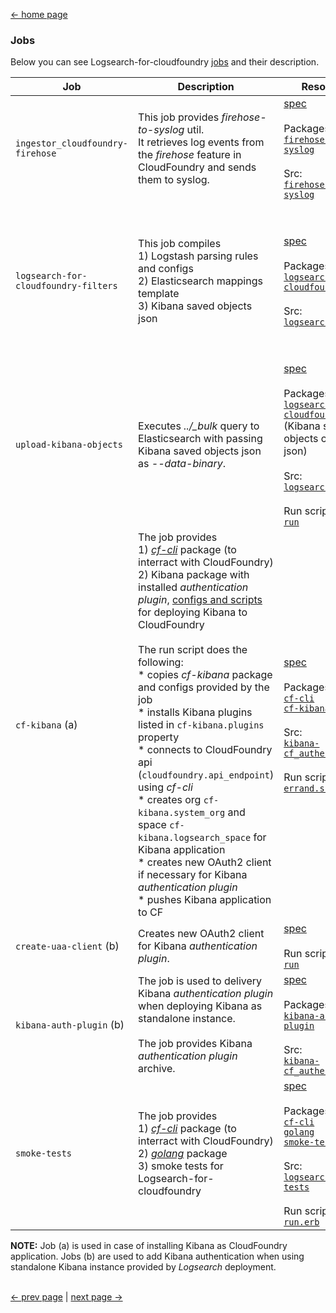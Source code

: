 [<- home page](../README.md)
### Jobs

Below you can see Logsearch-for-cloudfoundry [jobs](../jobs) and their description.

| Job | Description | Resources | Deployment |
| --- | ----------- | --------- | ---------- |
| `ingestor_cloudfoundry-firehose` | This job provides _firehose-to-syslog_ util.</br>It retrieves log events from the _firehose_ feature in CloudFoundry and sends them to syslog. | [spec](../jobs/ingestor_cloudfoundry-firehose/spec)</br></br>Packages:</br>[`firehose-to-syslog`](../packages/firehose-to-syslog)</br></br>Src:</br>[`firehose-to-syslog`](../src/github.com/cloudfoundry-community) | Merged to [`ingestor`](../templates/stub.logsearch-for-cloudfoundry.yml#L7-L10) job of _Logsearch_ deployment. |
| `logsearch-for-cloudfoundry-filters` | This job compiles</br>1) Logstash parsing rules and configs</br>2) Elasticsearch mappings template</br>3) Kibana saved objects json | [spec](../jobs/logsearch-for-cloudfoundry-filters/spec)</br></br>Packages:</br>[`logsearch-for-cloudfoundry`](../packages/logsearch-for-cloudfoundry-filters)</br></br>Src:</br>[`logsearch-config`](../src/logsearch-config) | 1) Merged to [`parser`](../templates/stub.logsearch-for-cloudfoundry.yml#L12-L19) job of _Logsearch_ deployment. Delivered via `logstash_parser.filters` and `logstash_parser.deployment_dictionary` properties.</br>2) Merged to [`maintenance`](../templates/stub.logsearch-for-cloudfoundry.yml#L21-L28) job of _Logsearch_ deployment. Delivered via `elasticsearch_config.templates` property.</br>3) Delivered by [`upload-kibana-objects`](../templates/stub.logsearch-for-cloudfoundry.yml#L50-L65) job via `kibana_objects.upload_data_files` property. |
| `upload-kibana-objects` | Executes *../\_bulk* query to Elasticsearch with passing Kibana saved objects json as _--data-binary_. | [spec](../jobs/upload-kibana-objects/spec)</br></br>Packages:</br>[`logsearch-for-cloudfoundry`](../packages/logsearch-for-cloudfoundry-filters) (Kibana saved objects compiled json)</br></br>Src:</br>[`logsearch-config`](../src/logsearch-config)</br></br>Run script:</br>[`run`](../jobs/upload-kibana-objects/templates/bin/run) | This is an __errand__ [job](../templates/stub.logsearch-for-cloudfoundry.yml#L50-L62).</br></br>Run as: `bosh -d <deployment.yml> run errand upload-kibana-objects` |
| `cf-kibana` (a) | The job provides</br>1) [_cf-cli_](https://github.com/cloudfoundry/cli) package (to interract with CloudFoundry)</br>2) Kibana package with installed _authentication plugin_, [configs and scripts](../jobs/cf-kibana/templates) for deploying Kibana to CloudFoundry</br></br>The run script does the following:</br>* copies _cf-kibana_ package and configs provided by the job</br>* installs Kibana plugins listed in `cf-kibana.plugins` property</br>* connects to CloudFoundry api (`cloudfoundry.api_endpoint`) using _cf-cli_</br>* creates org `cf-kibana.system_org` and space `cf-kibana.logsearch_space` for Kibana application</br>* creates new OAuth2 client if necessary for Kibana _authentication plugin_</br>* pushes Kibana application to CF |[spec](../jobs/cf-kibana/spec)</br></br>Packages:</br>[`cf-cli`](../packages/cf-cli)</br>[`cf-kibana`](../packages/cf-kibana)</br></br>Src:</br>[`kibana-cf_authentication`](../src/kibana-cf_authentication)</br></br>Run script:</br>[`errand.sh.erb`](../jobs/cf-kibana/templates/errand.sh.erb) | This is an __errand__ [job](../templates/stub.logsearch-for-cloudfoundry.yml#L30-L37).</br></br>Run as: `bosh -d <deployment.yml> run errand cf-kibana` |
| `create-uaa-client` (b) | Creates new OAuth2 client for Kibana _authentication plugin_. |[spec](../jobs/create-uaa-client/spec)</br></br>Run script:</br>[`run`](../jobs/create-uaa-client/templates/bin/run) | This is an __errand__ [job](../templates/logsearch-for-cf.example-with-uaa-auth.yml#L48-L63).</br></br>Run as: `bosh -d <deployment.yml> run errand create-uaa-client` |
| `kibana-auth-plugin` (b) | The job is used to delivery Kibana _authentication plugin_ when deploying Kibana as standalone instance.</br></br>The job provides Kibana _authentication plugin_ archive. | [spec](../jobs/kibana-auth-plugin/spec)</br></br>Packages:</br>[`kibana-auth-plugin`](../packages/kibana-auth-plugin)</br></br>Src:</br>[`kibana-cf_authentication`](../src/kibana-cf_authentication) | Merged to [`kibana`](../templates/logsearch-for-cf.example-with-uaa-auth.yml#L79-L95) job of _Logsearch_ deployment. Delivered via `kibana.plugins` property. |
| `smoke-tests` | The job provides</br>1) [_cf-cli_](https://github.com/cloudfoundry/cli) package (to interract with CloudFoundry)</br>2) [_golang_](https://golang.org/) package</br>3) smoke tests for Logsearch-for-cloudfoundry | [spec](../jobs/smoke-tests/spec)</br></br>Packages:</br>[`cf-cli`](../packages/cf-cli)</br>[`golang`](../packages/golang)</br>[`smoke-tests`](../packages/smoke-tests)</br></br>Src:</br>[`logsearch-smoke-tests`](../src/github.com/cloudfoundry-community)</br></br>Run script:</br>[`run.erb`](../jobs/smoke-tests/templates/run.erb) | This is an __errand__ [job](../templates/stub.logsearch-for-cloudfoundry.yml#L39-L48).</br></br>Run as: `bosh -d <deployment.yml> run errand smoke-tests` |

**NOTE:** Job (a) is used in case of installing Kibana as CloudFoundry application. Jobs (b) are used to add Kibana authentication when using standalone Kibana instance provided by _Logsearch_ deployment.

</br>[<- prev page](features.md) | [next page ->](deployment.md)

